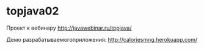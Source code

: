 # topjava02
Проект к вебинару http://javawebinar.ru/topjava/

Демо разрабатываемогоприложения: http://caloriesmng.herokuapp.com/



